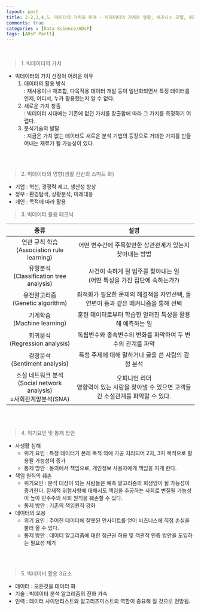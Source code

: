 ```yaml
---
layout: post
title: 2-2,3,4,5. 데이터의 가치와 미래 - 빅데이터의 가치와 영향, 비즈니스 모델, 위기요인과 통제 방안, 미래의 빅데이터
comments: true
categories : [Data Science/ADsP]
tags: [ADsP Part1]
---
```


<br>

> <subtitle> 1. 빅데이터의 가치 </subtitle>

* 빅데이터의 가치 산정이 어려운 이유
  1. 데이터의 활용 방식
  <br>: 재사용이나 재조합, 다목적용 데이터 개발 등이 일반화되면서 특정 데이터를 언제, 어디서, 누가 활용했는지 알 수 없다.
  2. 새로운 가치 창출
  <br>: 빅데이터 시대에는 기존에 없던 가치를 창출함에 따라 그 가치를 측정하기 어렵다.
  3. 분석기술의 발달
  <br>: 지금은 가치 없는 데이터도 새로운 분석 기법의 등장으로 거대한 가치를 만들어내는 재료가 될 가능성이 있다.

<br><br>

> <subtitle> 2. 빅데이터의 영향(생활 전반의 스마트 화)</subtitle>

* 기업 : 혁신, 경쟁력 제고, 생산성 향상
* 정부 : 환경탐색, 상황분석, 미래대응
* 개인 : 목적에 따라 활용

> <subtitle> 3. 빅데이터 활용 테크닉 </subtitle>

|종류       |설명                   |
|:---------:|:---------------------------:|
| 연관 규칙 학습<br>(Association rule learning)|어떤 변수간에 주목할만한 상관관계가 있는지 찾아내는 방법 |
| 유형분석<br>(Classification tree analysis)|사건이 속하게 될 범주를 찾아내는 일<br>(어떤 특성을 가진 집단에 속하는가?) |
| 유전알고리즘<br>(Genetic algorithm)| 최적화가 필요한 문제의 해결책을 자연선택, 돌연변이 등과 같은 메커니즘을 통해 선택|
| 기계학습<br>(Machine learning)| 훈련 데이터로부터 학습한 알려진 특성을 활용해 예측하는 일|
| 회귀분석<br>(Regression analysis)| 독립변수와 종속변수의 변화를 파악하여 두 변수의 관계를 파악|
| 감정분석<br>(Sentiment analysis)| 특정 주제에 대해 말하거나 글을 쓴 사람의 감정 분석 |
| 소셜 네트워크 분석<br>(Social network analysis)<br>=사회관계망분석(SNA)| 오피니언 리더<br>영향력이 있는 사람을 찾아낼 수 있으면 고객들 간 소셜관계를 파악할 수 있다. |
<br><br>

> <subtitle>4. 위기요인 및 통제 방안 </subtitle>

* 사생활 침해
  * 위기 요인 : 특정 데이터가 본래 목적 외에 가공 처리되어 2차, 3차 목적으로 활용될 가능성이 증가
  * 통제 방안 : 동의에서 책임으로, 개인정보 사용자에게 책임을 지게 한다.
* 책임 원칙의 훼손
  * 위기요인 : 분석 대상이 되는 사람들은 예측 알고리즘의 희생양이 될 가능성이 증가한다. 잠재적 위험사항에 대해서도 책임을 추궁하는 사회로 변질될 가능성이 높아 민주주의 사회 원칙을 훼손할 수 있다.
  * 통제 방안 : 기존의 책임원칙 강화
* 데이터의 오용
  * 위기 요인 : 주어진 데이터에 잘못된 인사이트를 얻어 비즈니스에 직접 손실을 불러 올 수 있다.
  * 통제 방안 : 데이터 알고리즘에 대한 접근권 허용 및 객관적 인증 방안을 도입하는 필요성 제기

<br><br>
> <subtitle> 5. 빅데이터 활용 3요소 </subtitle>

* 데이터 : 모든것을 데이터 화
* 기술 : 빅데이터 분석 알고리즘의 진화 가속
* 인력 : 데이터 사이언티스트와 알고리즈미스트의 역할이 중요해 질 것으로 전망됨.

<br><br><br><br><br>
